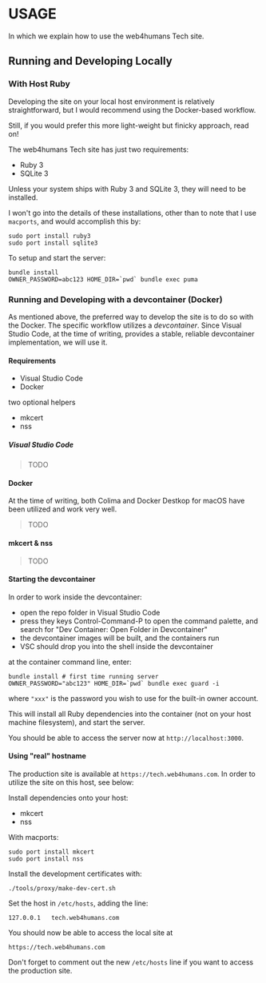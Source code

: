 # USAGE

In which we explain how to use the web4humans Tech site.

## Running and Developing Locally

### With Host Ruby

Developing the site on your local host environment is relatively straightforward, but I would recommend using the Docker-based workflow.

Still, if you would prefer this more light-weight but finicky approach, read on!

The web4humans Tech site has just two requirements:

- Ruby 3
- SQLite 3

Unless your system ships with Ruby 3 and SQLite 3, they will need to be installed.

I won't go into the details of these installations, other than to note that I use `macports`, and would accomplish this by:

```shell
sudo port install ruby3
sudo port install sqlite3
```

To setup and start the server:

```shell
bundle install
OWNER_PASSWORD=abc123 HOME_DIR=`pwd` bundle exec puma
```

### Running and Developing with a devcontainer (Docker)

As mentioned above, the preferred way to develop the site is to do so with the Docker. The specific workflow utilizes a *devcontainer*. Since Visual Studio Code, at the time of writing, provides a stable, reliable devcontainer implementation, we will use it.

#### Requirements

- Visual Studio Code
- Docker

two optional helpers

- mkcert
- nss

##### Visual Studio Code

> TODO

#### Docker

At the time of writing, both Colima and Docker Destkop for macOS have been utilized and work very well. 

> TODO

#### mkcert & nss

> TODO


#### Starting the devcontainer

In order to work inside the devcontainer:

- open the repo folder in Visual Studio Code
- press they keys Control-Command-P to open the command palette, and search for "Dev Container: Open Folder in Devcontainer"
- the devcontainer images will be built, and the containers run
- VSC should drop you into the shell inside the devcontainer

at the container command line, enter:

```shell
bundle install # first time running server
OWNER_PASSWORD="abc123" HOME_DIR=`pwd` bundle exec guard -i
```

where `"xxx"` is the password you wish to use for the built-in owner account.

This will install all Ruby dependencies into the container (not on your host machine filesystem), and start the server.

You should be able to access the server now at `http://localhost:3000`.

#### Using "real" hostname

The production site is available at `https://tech.web4humans.com`. In order to utilize the site on this host, see below:

Install dependencies onto your host:

- mkcert
- nss

With macports:

```
sudo port install mkcert
sudo port install nss
```

Install the development certificates with:

```shell
./tools/proxy/make-dev-cert.sh
```

Set the host in `/etc/hosts`, adding the line:

```text
127.0.0.1   tech.web4humans.com
```

You should now be able to access the local site at

```url
https://tech.web4humans.com
```

Don't forget to comment out the new `/etc/hosts` line if you want to access the production site.

